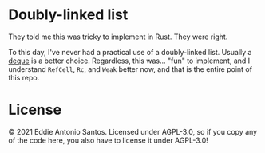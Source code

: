 # Doubly-linked list

They told me this was tricky to implement in Rust. They were right.

To this day, I've never had a practical use of a doubly-linked list.
Usually a [deque][] is a better choice. Regardless, this was... "fun" to
implement, and I understand `RefCell`, `Rc`, and `Weak` better now, and
that is the entire point of this repo.

[deque]: https://en.wikipedia.org/wiki/Double-ended_queue

# License

© 2021 Eddie Antonio Santos. Licensed under AGPL-3.0, so if you copy any
of the code here, you also have to license it under AGPL-3.0!
